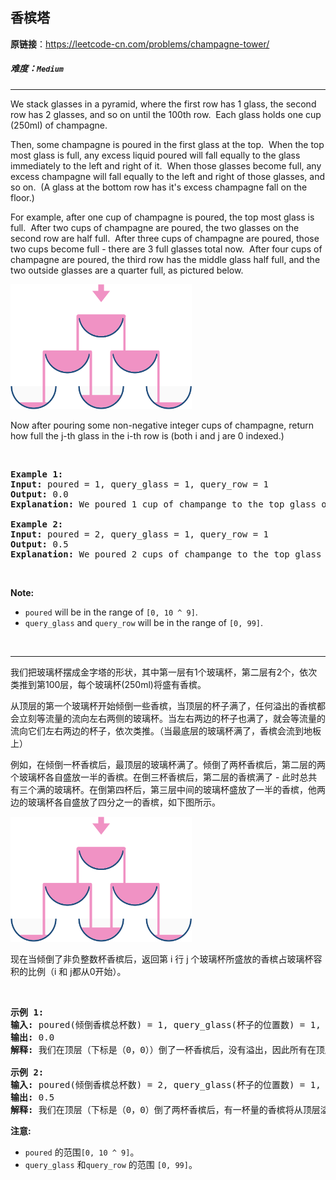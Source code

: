 ## 香槟塔

**原链接**：<https://leetcode-cn.com/problems/champagne-tower/>

##### 难度：**`Medium`**

----- 
<p>We stack glasses in a pyramid, where the first row has 1 glass, the second row has 2 glasses, and so on until the 100th row.&nbsp; Each glass holds one cup (250ml) of champagne.</p>

<p>Then, some champagne is poured in the first glass at the top.&nbsp; When the top most glass is full, any excess liquid poured will fall equally to the glass immediately to the left and right of it.&nbsp; When those glasses become full, any excess champagne will fall equally to the left and right of those glasses, and so on.&nbsp; (A glass at the bottom row has it&#39;s excess champagne fall on the floor.)</p>

<p>For example, after one cup of champagne is poured, the top most glass is full.&nbsp; After two cups of champagne are poured, the two glasses on the second row are half full.&nbsp; After three cups of champagne are poured, those two cups become full - there are 3 full glasses total now.&nbsp; After four cups of champagne are poured, the third row has the middle glass half full, and the two outside glasses are a quarter full, as pictured below.</p>

<p><img alt="" src="../../static/2018/03/09/tower.png" style="height:200px; width:290px" /></p>

<p>Now after pouring some non-negative integer cups of champagne, return how full the j-th glass in the i-th row is (both i and j are 0 indexed.)</p>

<p>&nbsp;</p>

<pre>
<strong>Example 1:</strong>
<strong>Input:</strong> poured = 1, query_glass = 1, query_row = 1
<strong>Output:</strong> 0.0
<strong>Explanation:</strong> We poured 1 cup of champange to the top glass of the tower (which is indexed as (0, 0)). There will be no excess liquid so all the glasses under the top glass will remain empty.

<strong>Example 2:</strong>
<strong>Input:</strong> poured = 2, query_glass = 1, query_row = 1
<strong>Output:</strong> 0.5
<strong>Explanation:</strong> We poured 2 cups of champange to the top glass of the tower (which is indexed as (0, 0)). There is one cup of excess liquid. The glass indexed as (1, 0) and the glass indexed as (1, 1) will share the excess liquid equally, and each will get half cup of champange.
</pre>

<p>&nbsp;</p>

<p><strong>Note:</strong></p>

<ul>
	<li><code>poured</code>&nbsp;will&nbsp;be&nbsp;in the range of <code>[0, 10 ^ 9]</code>.</li>
	<li><code>query_glass</code> and <code>query_row</code> will be in the range of <code>[0, 99]</code>.</li>
</ul>

<p>&nbsp;</p>


----- 
<p>我们把玻璃杯摆成金字塔的形状，其中第一层有1个玻璃杯，第二层有2个，依次类推到第100层，每个玻璃杯(250ml)将盛有香槟。</p>

<p>从顶层的第一个玻璃杯开始倾倒一些香槟，当顶层的杯子满了，任何溢出的香槟都会立刻等流量的流向左右两侧的玻璃杯。当左右两边的杯子也满了，就会等流量的流向它们左右两边的杯子，依次类推。（当最底层的玻璃杯满了，香槟会流到地板上）</p>

<p>例如，在倾倒一杯香槟后，最顶层的玻璃杯满了。倾倒了两杯香槟后，第二层的两个玻璃杯各自盛放一半的香槟。在倒三杯香槟后，第二层的香槟满了 - 此时总共有三个满的玻璃杯。在倒第四杯后，第三层中间的玻璃杯盛放了一半的香槟，他两边的玻璃杯各自盛放了四分之一的香槟，如下图所示。</p>

<p><img alt="" src="../../static/2018/03/09/tower.png" style="height:200px; width:290px" /></p>

<p>现在当倾倒了非负整数杯香槟后，返回第 i 行 j 个玻璃杯所盛放的香槟占玻璃杯容积的比例（i 和 j都从0开始）。</p>

<p>&nbsp;</p>

<pre>
<strong>示例 1:</strong>
<strong>输入:</strong> poured(倾倒香槟总杯数) = 1, query_glass(杯子的位置数) = 1, query_row(行数) = 1
<strong>输出:</strong> 0.0
<strong>解释:</strong> 我们在顶层（下标是（0，0））倒了一杯香槟后，没有溢出，因此所有在顶层以下的玻璃杯都是空的。

<strong>示例 2:</strong>
<strong>输入:</strong> poured(倾倒香槟总杯数) = 2, query_glass(杯子的位置数) = 1, query_row(行数) = 1
<strong>输出:</strong> 0.5
<strong>解释:</strong> 我们在顶层（下标是（0，0）倒了两杯香槟后，有一杯量的香槟将从顶层溢出，位于（1，0）的玻璃杯和（1，1）的玻璃杯平分了这一杯香槟，所以每个玻璃杯有一半的香槟。
</pre>

<p><strong>注意:</strong></p>

<ul>
	<li><code>poured</code>&nbsp;的范围<code>[0, 10 ^ 9]</code>。</li>
	<li><code>query_glass</code>&nbsp;和<code>query_row</code>&nbsp;的范围&nbsp;<code>[0, 99]</code>。</li>
</ul>
